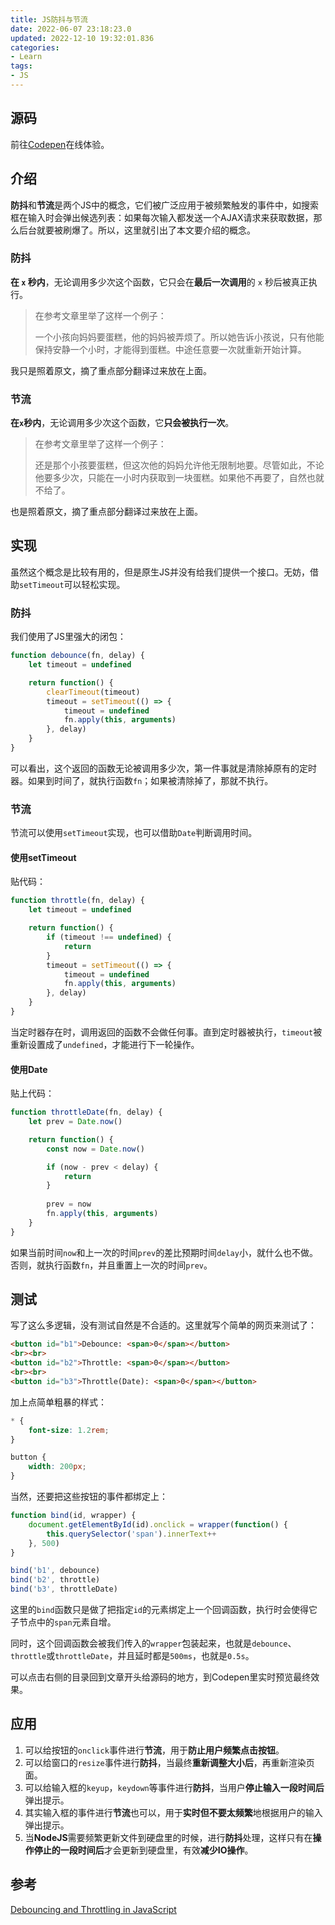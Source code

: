 ```yaml
---
title: JS防抖与节流
date: 2022-06-07 23:18:23.0
updated: 2022-12-10 19:32:01.836
categories: 
- Learn
tags: 
- JS
---
```


## 源码

前往[Codepen](https://codepen.io/kifuan/pen/vYdzpPz)在线体验。

## 介绍

**防抖**和**节流**是两个JS中的概念，它们被广泛应用于被频繁触发的事件中，如搜索框在输入时会弹出候选列表：如果每次输入都发送一个AJAX请求来获取数据，那么后台就要被刷爆了。所以，这里就引出了本文要介绍的概念。

### 防抖

**在 `x` 秒内**，无论调用多少次这个函数，它只会在**最后一次调用**的 `x` 秒后被真正执行。

> 在参考文章里举了这样一个例子：
>
> 一个小孩向妈妈要蛋糕，他的妈妈被弄烦了。所以她告诉小孩说，只有他能保持安静一个小时，才能得到蛋糕。中途任意要一次就重新开始计算。

我只是照着原文，摘了重点部分翻译过来放在上面。

### 节流

**在`x`秒内**，无论调用多少次这个函数，它**只会被执行一次**。

> 在参考文章里举了这样一个例子：
> 
> 还是那个小孩要蛋糕，但这次他的妈妈允许他无限制地要。尽管如此，不论他要多少次，只能在一小时内获取到一块蛋糕。如果他不再要了，自然也就不给了。

也是照着原文，摘了重点部分翻译过来放在上面。

## 实现

虽然这个概念是比较有用的，但是原生JS并没有给我们提供一个接口。无妨，借助`setTimeout`可以轻松实现。

### 防抖

我们使用了JS里强大的闭包：

```js
function debounce(fn, delay) {
    let timeout = undefined

    return function() {
        clearTimeout(timeout)
        timeout = setTimeout(() => {
            timeout = undefined
            fn.apply(this, arguments)
        }, delay)
    }
}
```

可以看出，这个返回的函数无论被调用多少次，第一件事就是清除掉原有的定时器。如果到时间了，就执行函数`fn`；如果被清除掉了，那就不执行。

### 节流

节流可以使用`setTimeout`实现，也可以借助`Date`判断调用时间。

#### 使用setTimeout

贴代码：

```js
function throttle(fn, delay) {
    let timeout = undefined

    return function() {
        if (timeout !== undefined) {
            return
        }
        timeout = setTimeout(() => {
            timeout = undefined
            fn.apply(this, arguments)
        }, delay)
    }
}
```

当定时器存在时，调用返回的函数不会做任何事。直到定时器被执行，`timeout`被重新设置成了`undefined`，才能进行下一轮操作。

#### 使用Date

贴上代码：

```js
function throttleDate(fn, delay) {
    let prev = Date.now()

    return function() {
        const now = Date.now()

        if (now - prev < delay) {
            return
        }
        
        prev = now
        fn.apply(this, arguments)
    }
}
```

如果当前时间`now`和上一次的时间`prev`的差比预期时间`delay`小，就什么也不做。否则，就执行函数`fn`，并且重置上一次的时间`prev`。

## 测试

写了这么多逻辑，没有测试自然是不合适的。这里就写个简单的网页来测试了：

```html
<button id="b1">Debounce: <span>0</span></button>
<br><br>
<button id="b2">Throttle: <span>0</span></button>
<br><br>
<button id="b3">Throttle(Date): <span>0</span></button>
```

加上点简单粗暴的样式：

```css
* {
    font-size: 1.2rem;
}

button {
    width: 200px;
}
```

当然，还要把这些按钮的事件都绑定上：

```js
function bind(id, wrapper) {
    document.getElementById(id).onclick = wrapper(function() {
        this.querySelector('span').innerText++
    }, 500)
}

bind('b1', debounce)
bind('b2', throttle)
bind('b3', throttleDate)
```

这里的`bind`函数只是做了把指定`id`的元素绑定上一个回调函数，执行时会使得它子节点中的`span`元素自增。

同时，这个回调函数会被我们传入的`wrapper`包装起来，也就是`debounce`、`throttle`或`throttleDate`，并且延时都是`500ms`，也就是`0.5s`。

可以点击右侧的目录回到文章开头给源码的地方，到Codepen里实时预览最终效果。

## 应用

1. 可以给按钮的`onclick`事件进行**节流**，用于**防止用户频繁点击按钮**。
2. 可以给窗口的`resize`事件进行**防抖**，当最终**重新调整大小后**，再重新渲染页面。
3. 可以给输入框的`keyup`，`keydown`等事件进行**防抖**，当用户**停止输入一段时间后**弹出提示。
4. 其实输入框的事件进行**节流**也可以，用于**实时但不要太频繁**地根据用户的输入弹出提示。
5. 当**NodeJS**需要频繁更新文件到硬盘里的时候，进行**防抖**处理，这样只有在**操作停止的一段时间后**才会更新到硬盘里，有效**减少IO操作**。

## 参考

[Debouncing and Throttling in JavaScript](https://www.telerik.com/blogs/debouncing-and-throttling-in-javascript)